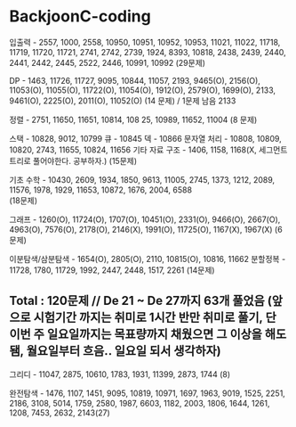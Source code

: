# BackjoonC-coding

입출력 - 2557, 1000, 2558, 10950, 10951, 10952, 10953, 11021, 11022, 11718, 11719, 11720, 11721, 2741, 2742, 2739, 1924, 8393, 10818, 2438, 2439, 2440, 2441, 2442, 2445, 2522, 2446, 10991, 10992
(29문제)
 

DP - 1463, 11726, 11727, 9095, 10844, 11057, 2193, 9465(O), 2156(O), 11053(O), 11055(O), 11722(O), 11054(O), 1912(O), 2579(O), 1699(O), 2133, 9461(O), 2225(O), 2011(O), 11052(O)
(14 문제)  / 1문제 남음 2133
 

정렬 - 2751, 11650, 11651, 10814, 108 25, 10989, 11652, 11004
(8 문제)
 

스택 - 10828, 9012, 10799
큐 - 10845
덱 - 10866
문자열 처리 - 10808, 10809, 10820, 2743, 11655, 10824, 11656
기타 자료 구조 - 1406, 1158, 1168(X, 세그먼트 트리로 풀어야한다. 공부하자.)
(15문제)
 

기초 수학 - 10430, 2609, 1934, 1850, 9613, 11005, 2745, 1373, 1212, 2089, 11576, 1978, 1929, 11653, 10872, 1676, 2004, 6588  
(18문제)
 

그래프 - 1260(O), 11724(O), 1707(O), 10451(O), 2331(O), 9466(O), 2667(O), 4963(O), 7576(O), 2178(O), 2146(X), 1991(O), 11725(O), 1167(X), 1967(X)
(6문제)

이분탐색/삼분탐색 - 1654(O), 2805(O), 2110, 10815(O), 10816, 11662
분할정복 - 11728, 1780, 11729, 1992, 2447, 2448, 1517, 2261
(14문제)

Total : 120문제 // De 21 ~ De 27까지 63개 풀었음  (앞으로 시험기간 까지는 취미로 1시간 반만 취미로 풀기, 단 이번 주 일요일까지는 목표량까지 채웠으면 그 이상을 해도 됌, 월요일부터 흐음.. 일요일 되서 생각하자)
------------------------------------------------------------------------------------------------------------------------------

그리디 - 11047, 2875, 10610, 1783, 1931, 11399, 2873, 1744 (8)


완전탐색 - 1476, 1107, 1451, 9095, 10819, 10971, 1697, 1963, 9019, 1525, 2251, 2186, 3108, 5014, 1759, 2580, 1987, 6603, 1182, 2003, 1806, 1644, 1261, 1208, 7453, 2632, 2143(27)
